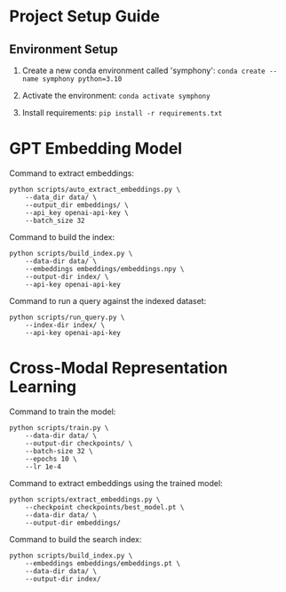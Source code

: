 # Project Setup Guide

## Environment Setup

1. Create a new conda environment called 'symphony':
`conda create --name symphony python=3.10`

2. Activate the environment: `conda activate symphony`

3. Install requirements: `pip install -r requirements.txt`


# GPT Embedding Model

Command to extract embeddings:
```
python scripts/auto_extract_embeddings.py \
    --data_dir data/ \
    --output_dir embeddings/ \
    --api_key openai-api-key \
    --batch_size 32
```

Command to build the index:
```
python scripts/build_index.py \
    --data-dir data/ \
    --embeddings embeddings/embeddings.npy \
    --output-dir index/ \
    --api-key openai-api-key
```

Command to run a query against the indexed dataset:
```
python scripts/run_query.py \
    --index-dir index/ \
    --api-key openai-api-key
```

# Cross-Modal Representation Learning

Command to train the model:
```
python scripts/train.py \
    --data-dir data/ \
    --output-dir checkpoints/ \
    --batch-size 32 \
    --epochs 10 \
    --lr 1e-4
```

Command to extract embeddings using the trained model:
```
python scripts/extract_embeddings.py \
    --checkpoint checkpoints/best_model.pt \
    --data-dir data/ \
    --output-dir embeddings/
```

Command to build the search index:
```
python scripts/build_index.py \
    --embeddings embeddings/embeddings.pt \
    --data-dir data/ \
    --output-dir index/
```